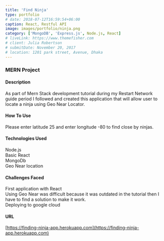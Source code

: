 ```yaml
---
title: 'Find Ninja'
type: portfolio
# date: 2018-07-12T16:59:54+06:00
caption: React, Restful API
image: images/portfolio/ninja.png
category: ['MongoDB', 'Express.js', Node.js, React]
# liveLink: https://www.themefisher.com
# client: Julia Robertson
# submitDate: November 20, 2017
# location: 1201 park street, Avenue, Dhaka
---
```


### MERN Project


#### Description

As part of Mern Stack development tutorial during my Restart Network guide period I followed and created this application that will allow user to locate a ninja using Geo Near Locator.

#### How To Use
Please enter latitude 25 and enter longitude -80 to find close by ninjas.

#### Technologies Used
Node.js<br/>
Basic React<br/>
MongoDb<br/>
Geo Near location

#### Challenges Faced

First application with React<br/>
Using Geo Near was difficult because it was outdated in the tutorial then I have to find a solution to make it work.<br/>
Deploying to google cloud

#### URL
[https://finding-ninja-app.herokuapp.com](https://finding-ninja-app.herokuapp.com)